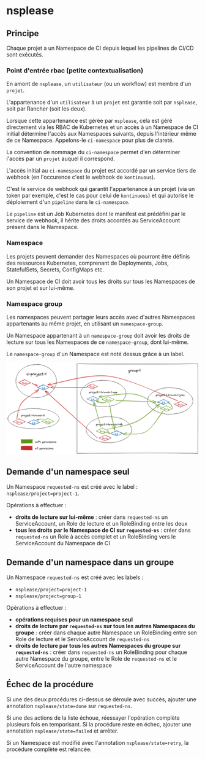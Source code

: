 # nsplease

## Principe

Chaque projet a un Namespace de CI depuis lequel les pipelines de CI/CD sont exécutés.

### Point d'entrée rbac (petite contextualisation)

En amont de `nsplease`, un `utilisateur` (ou un workflow) est membre d'un `projet`.

L'appartenance d'un `utilisateur` à un `projet` est garantie soit par `nsplease`, soit par Rancher (soit les deux).

Lorsque cette appartenance est gérée par `nsplease`, cela est géré directement via les RBAC de Kubernetes et un accès à un Namespace de CI initial détermine l'accès aux Namespaces suivants, depuis l'intérieur même de ce Namespace. Appelons-le `ci-namespace` pour plus de clareté.

La convention de nommage du `ci-namespace` permet d'en déterminer l'accès par un `projet` auquel il correspond.

L'accès initial au `ci-namespace` du projet est accordé par un service tiers de webhook (en l'occurence c'est le webhook de `kontinuous`).

C'est le service de webhook qui garantit l'appartenance à un projet (via un token par exemple, c'est le cas pour celui de `kontinuous`) et qui autorise le déploiement d'un `pipeline` dans le `ci-namespace`.

Le `pipeline` est un Job Kubernetes dont le manifest est prédéfini par le service de webhook, il hérite des droits accordés au ServiceAccount présent dans le Namespace.

### Namespace

Les projets peuvent demander des Namespaces où pourront être définis des ressources Kubernetes, comprenant de Deployments, Jobs, StatefulSets, Secrets, ConfigMaps etc.

Un Namespace de CI doit avoir tous les droits sur tous les Namespaces de son projet et sur lui-même.

### Namespace group

Les namespaces peuvent partager leurs accès avec d'autres Namespaces appartenants au même projet, en utilisant un `namespace-group`.

Un Namespace appartenant à un `namespace-group` doit avoir les droits de lecture sur tous les Namespaces de ce `namespace-group`, dont lui-même.

Le `namespace-group` d'un Namespace est noté dessus grâce à un label.

![schema du principe de fonctionnement](schema/nsplease.png "Principe de fonctionnement")

## Demande d'un namespace seul

Un Namespace `requested-ns` est créé avec le label : `nsplease/project=project-1`.

Opérations à effectuer :

- **droits de lecture sur lui-même** : créer dans `requested-ns` un ServiceAccount, un Role de lecture et un RoleBinding entre les deux
- **tous les droits par le Namespace de CI sur `requested-ns`** : créer dans `requested-ns` un Role à accès complet et un RoleBinding vers le ServiceAccount du Namespace de CI

## Demande d'un namespace dans un groupe

Un Namespace `requested-ns` est créé avec les labels :

- `nsplease/project=project-1`
- `nsplease/project=group-1`

Opérations à effectuer :

- **opérations requises pour un namespace seul**
- **droits de lecture par `requested-ns` sur tous les autres Namespaces du groupe** : créer dans chaque autre Namespace un RoleBinding entre son Role de lecture et le ServiceAccount de `requested-ns`
- **droits de lecture par tous les autres Namespaces du groupe sur `requested-ns`** : créer dans `requested-ns` un RoleBinding pour chaque autre Namespace du groupe, entre le Role de `requested-ns` et le ServiceAccount de l'autre namespace

## Échec de la procédure

Si une des deux procédures ci-dessus se déroule avec succès, ajouter une annotation `nsplease/state=done` sur `requested-ns`.

Si une des actions de la liste échoue, réessayer l'opération complète plusieurs fois en temporisant. Si la procédure reste en échec, ajouter une annotation `nsplease/state=failed` et arrêter.

Si un Namespace est modifié avec l'annotation `nsplease/state=retry`, la procédure complète est relancée.
